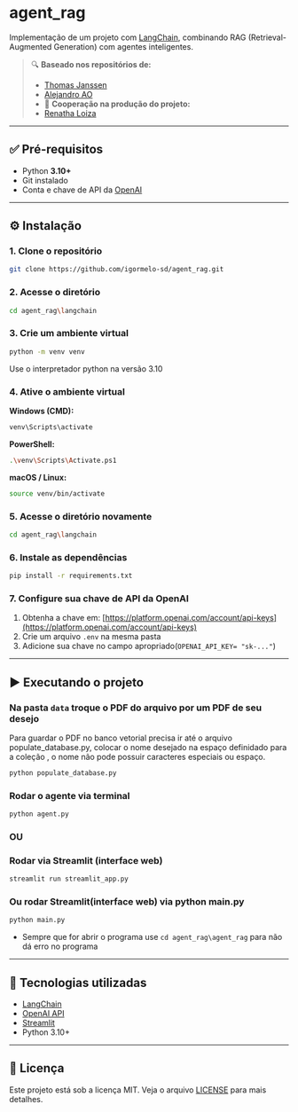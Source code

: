 # agent_rag

Implementação de um projeto com [LangChain](https://www.langchain.com/), combinando RAG (Retrieval-Augmented Generation) com agentes inteligentes.

> 🔍 **Baseado nos repositórios de:**
>
> * [Thomas Janssen](https://github.com/ThomasJanssen-tech/Retrieval-Augmented-Generation/tree/main)
> * [Alejandro AO](https://github.com/alejandro-ao/ask-multiple-pdfs)
> * 🤝 **Cooperação na produção do projeto:**
> * [Renatha Loiza](https://github.com/RenathaLoiza)

---

## ✅ Pré-requisitos

* Python **3.10+**
* Git instalado
* Conta e chave de API da [OpenAI](https://platform.openai.com/account/api-keys)

---

## ⚙️ Instalação

### 1. Clone o repositório

```bash
git clone https://github.com/igormelo-sd/agent_rag.git
```

### 2. Acesse o diretório

```bash
cd agent_rag\langchain
```

### 3. Crie um ambiente virtual

```bash
python -m venv venv
```
Use o interpretador python na versão 3.10 

### 4. Ative o ambiente virtual


**Windows (CMD):**

```bash
venv\Scripts\activate
```

**PowerShell:**

```bash
.\venv\Scripts\Activate.ps1
```

**macOS / Linux:**

```bash
source venv/bin/activate
```
### 5. Acesse o diretório novamente

```bash
cd agent_rag\langchain
```

### 6. Instale as dependências

```bash
pip install -r requirements.txt
```

### 7. Configure sua chave de API da OpenAI

1. Obtenha a chave em: [https://platform.openai.com/account/api-keys](https://platform.openai.com/account/api-keys)
2. Crie um arquivo `.env` na mesma pasta 
3. Adicione sua chave no campo apropriado(`OPENAI_API_KEY= "sk-..."`)

---

## ▶️ Executando o projeto

### Na pasta `data` troque o PDF do arquivo por um PDF de seu desejo

Para guardar o PDF no banco vetorial precisa ir até o arquivo populate_database.py, colocar o nome desejado na espaço definidado para a coleção , o nome não pode possuir caracteres especiais ou espaço.
```bash
python populate_database.py
```

### Rodar o agente via terminal

```bash
python agent.py
```

###  OU

### Rodar via Streamlit (interface web)

```bash
streamlit run streamlit_app.py
```
###  Ou rodar Streamlit(interface web) via python main.py

```bash
python main.py
```

* Sempre que for abrir o programa use `cd agent_rag\agent_rag` para não dá erro no programa

---

## 🧠 Tecnologias utilizadas

* [LangChain](https://www.langchain.com/)
* [OpenAI API](https://platform.openai.com/)
* [Streamlit](https://streamlit.io/)
* Python 3.10+

---

## 📄 Licença

Este projeto está sob a licença MIT. Veja o arquivo [LICENSE](./LICENSE) para mais detalhes.
